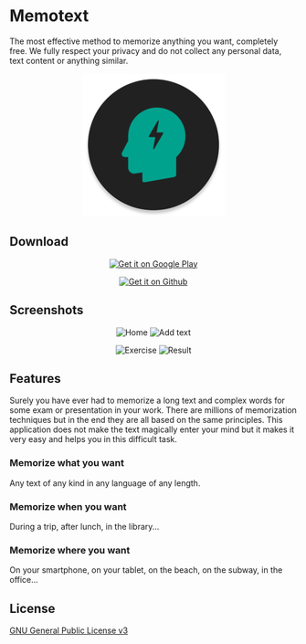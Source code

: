 # Memotext

The most effective method to memorize anything you want, completely free. We fully respect your privacy and do not collect any personal data, text content or anything similar.

<p align="center">
  <img width="250" src="dev/icon.png?raw=true" alt="Memotex"/>
</p>

## Download

<p align="center"><a href="https://play.google.com/store/apps/details?id=io.github.nfdz.memotex">
  <img width="250" src="https://play.google.com/intl/en_us/badges/images/generic/en_badge_web_generic.png?raw=true" alt="Get it on Google Play"/>
</a></p>

<p align="center"><a href="https://github.com/nfdz/memotex/releases">
  <img width="250" src="dev/githubBadge.png?raw=true" alt="Get it on Github"/>
</a></p>

## Screenshots

<p align="center">
  <img src="dev/screenshots/st_en_1.png?raw=true" width="250" alt="Home"/>
  <img src="dev/screenshots/st_en_2.png?raw=true" width="250" alt="Add text"/>
</p>
<p align="center">
  <img src="dev/screenshots/st_en_3.png?raw=true" width="250" alt="Exercise"/>
  <img src="dev/screenshots/st_en_4.png?raw=true" width="250" alt="Result"/>
</p>

## Features

Surely you have ever had to memorize a long text and complex words for some exam or presentation in your work. There are millions of memorization techniques but in the end they are all based on the same principles. This application does not make the text magically enter your mind but it makes it very easy and helps you in this difficult task. 

### Memorize what you want

Any text of any kind in any language of any length.

### Memorize when you want

During a trip, after lunch, in the library...

### Memorize where you want

On your smartphone, on your tablet, on the beach, on the subway, in the office...


## License

[GNU General Public License v3](https://www.gnu.org/licenses/gpl-3.0.en.html "GNU General Public License v3")

